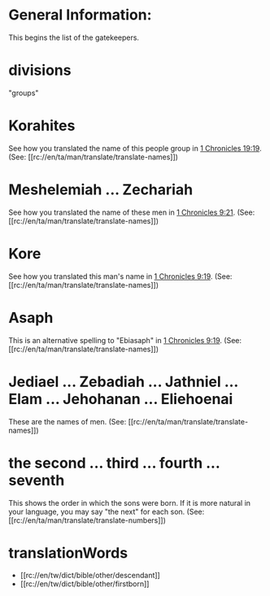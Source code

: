# General Information:

This begins the list of the gatekeepers.

# divisions

"groups"

# Korahites

See how you translated the name of this people group in [1 Chronicles 19:19](../09/17.md). (See: [[rc://en/ta/man/translate/translate-names]])

# Meshelemiah ... Zechariah

See how you translated the name of these men in [1 Chronicles 9:21](../09/20.md). (See: [[rc://en/ta/man/translate/translate-names]])

# Kore

See how you translated this man's name in [1 Chronicles 9:19](../09/17.md). (See: [[rc://en/ta/man/translate/translate-names]])

# Asaph

This is an alternative spelling to "Ebiasaph" in [1 Chronicles 9:19](../09/17.md). (See: [[rc://en/ta/man/translate/translate-names]])

# Jediael ... Zebadiah ... Jathniel ... Elam ... Jehohanan ... Eliehoenai

These are the names of men. (See: [[rc://en/ta/man/translate/translate-names]])

# the second ... third ... fourth ... seventh

This shows the order in which the sons were born. If it is more natural in your language, you may say "the next" for each son. (See: [[rc://en/ta/man/translate/translate-numbers]])

# translationWords

* [[rc://en/tw/dict/bible/other/descendant]]
* [[rc://en/tw/dict/bible/other/firstborn]]